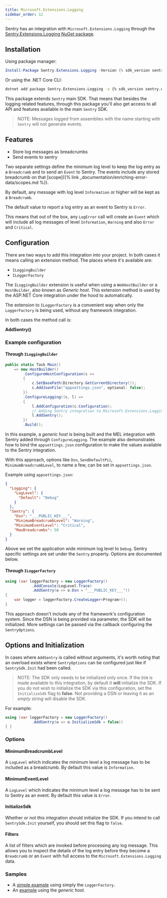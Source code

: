 ```yaml
---
title: Microsoft.Extensions.Logging
sidebar_order: 12
---
```


Sentry has an integration with `Microsoft.Extensions.Logging` through the [Sentry.Extensions.Logging NuGet package](https://www.nuget.org/packages/Sentry.Extensions.Logging).

## Installation

Using package manager:

```powershell
Install-Package Sentry.Extensions.Logging -Version {% sdk_version sentry.dotnet.extensions.logging %}
```

Or using the .NET Core CLI:

```sh
dotnet add package Sentry.Extensions.Logging -v {% sdk_version sentry.dotnet.extensions.logging %}
```

This package extends `Sentry` main SDK. That means that besides the logging related features, through this package you'll also get access to all API and features available in the main `Sentry` SDK.

> NOTE: Messages logged from assemblies with the name starting with `Sentry` will not generate events.

## Features

* Store log messages as breadcrumbs
* Send events to sentry

Two separate settings define the minimum log level to keep the log entry as a `Breadcrumb` and to send an `Event` to Sentry. The events include any stored breadcrumb on that [scope]({% link _documentation/enriching-error-data/scopes.md %}).

By default, any message with log level `Information` or higher will be kept as a `Breadcrumb`.

The default value to report a log entry as an event to Sentry is `Error`.

This means that out of the box, any `LogError` call will create an `Event` which will include all log messages of level `Information`, `Warning` and also `Error` and `Critical`.


## Configuration

There are two ways to add this integration into your project. In both cases it means calling an extension method. The places where it's available are:

* `ILoggingBuilder`
* `ILoggerFactory` 

The `ILoggingBuilder` extension is useful when using a `WebHostBuilder` or a `HostBuilder`, also known as _Generic host_. This extension method is used by the ASP.NET Core integration under the hood to automatically.

The extension to `ILoggerFactory` is a convenient way when only the `LoggerFactory` is being used, without any framework integration.

In both cases the method call is:

**AddSentry()**

### Example configuration

#### Through `ILoggingBuilder`

```csharp
public static Task Main()
    => new HostBuilder()
        .ConfigureHostConfiguration(c =>
        {
            c.SetBasePath(Directory.GetCurrentDirectory());
            c.AddJsonFile("appsettings.json", optional: false);
        })
        .ConfigureLogging((c, l) =>
        {
            l.AddConfiguration(c.Configuration);
            // Adding Sentry integration to Microsoft.Extensions.Logging
            l.AddSentry();
        })
        .Build();
```

In this example, a _generic host_ is being built and the MEL integration with Sentry added through `ConfigureLogging`. The example also demonstrates how to bind the `appsettings.json` configuration to make the values available to the Sentry integration.

With this approach, options like `Dsn`, `SendDefaultPii`, `MinimumBreadcrumbLevel`, to name a few, can be set in `appsettings.json`.

Example using `appsettings.json`:

```json
{
  "Logging": {
    "LogLevel": {
      "Default": "Debug"
    }
  },
  "Sentry": {
    "Dsn": "___PUBLIC_KEY___",
    "MinimumBreadcrumbLevel": "Warning",
    "MinimumEventLevel": "Critical",
    "MaxBreadcrumbs": 50
  }
}
```

Above we set the application wide minimum log level to `Debug`. Sentry specific settings are set under the `Sentry` property. Options are documented below. 

#### Through `ILoggerFactory`

```csharp
using (var loggerFactory = new LoggerFactory()
            .AddConsole(LogLevel.Trace)
            .AddSentry(o => o.Dsn = "___PUBLIC_KEY___"))
{
    var logger = loggerFactory.CreateLogger<Program>();
}
```

This approach doesn't include any of the framework's configuration system. Since the DSN is being provided via parameter, the SDK will be initialized.
More settings can be passed via the callback configuring the `SentryOptions`.

## Options and Initialization

In cases where `AddSentry` is called without arguments, it's worth noting that an overload exists where `SentryOptions` can be configured just like if `SentrySdk.Init` had been called. 

> NOTE:
The SDK only needs to be initialized only once. If the `DSN` is made available to this integration, by default it **will** initialize the SDK. If you do not wish to initialize the SDK via this configuration, set the `InitializeSdk` flag to **false**. Not providing a DSN or leaving it as an _empty string_ will disable the SDK.

For example:

```csharp
using (var loggerFactory = new LoggerFactory()
            .AddSentry(o => o.InitializeSdk = false))
{ }
```

### Options

#### MinimumBreadcrumbLevel

A `LogLevel` which indicates the minimum level a log message has to be included as a breadcrumb. By default this value is `Information`.

#### MinimumEventLevel

A `LogLevel` which indicates the minimum level a log message has to be sent to Sentry as an event. By default this value is `Error`.

#### InitializeSdk

Whether or not this integration should initialize the SDK. If you intend to call `SentrySdk.Init` yourself, you should set this flag to `false`.

#### Filters

A list of filters which are invoked before processing any log message. This allows you to inspect the details of the log entry before they become a `Breadcrumb` or an `Event` with full access to the `Microsoft.Extensions.Logging` data.


### Samples

* A [simple example](https://github.com/getsentry/sentry-dotnet/tree/master/samples/Sentry.Samples.ME.Logging) using simply the `LoggerFactory`.
* An [example](https://github.com/getsentry/sentry-dotnet/tree/master/samples/Sentry.Samples.GenericHost) using the _generic host_.

